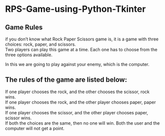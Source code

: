 # RPS-Game-using-Python-Tkinter

## Game Rules

 if you don’t know what Rock Paper Scissors game is, it is a game with three choices: rock, paper, and scissors. <br />
Two players can play this game at a time. Each one has to choose from the three options available.

In this we are going to play against your enemy, which is the computer. 
## The rules of the game are listed below:

If one player chooses the rock, and the other chooses the scissor, rock wins.<br />
If one player chooses the rock, and the other player chooses paper, paper wins.<br />
If one player chooses the scissor, and the other player chooses paper, scissor wins.<br />
If both the choices are the same, then no one will win. Both the user and the computer will not get a point.<br />
